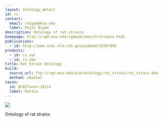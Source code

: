```yaml
---
layout: ontology_detail
id: rs
contact: 
  email: rnigam@mcw.edu
  label: Rajni Nigam
description: Ontology of rat strains
homepage: http://rgd.mcw.edu/rgdweb/search/strains.html
publications:
  - id: http://www.ncbi.nlm.nih.gov/pubmed/24267899
products: 
  - id: rs.owl
  - id: rs.obo
title: Rat Strain Ontology
build:
  source_url: ftp://rgd.mcw.edu/pub/ontology/rat_strain/rat_strain.obo
  method: obo2owl
taxon:
  id: NCBITaxon:10114
  label: Rattus
---
```


<img src="http://rgd.mcw.edu/common/images/rgd_LOGO_blue_rgd.gif"/>

Ontology of rat strains

